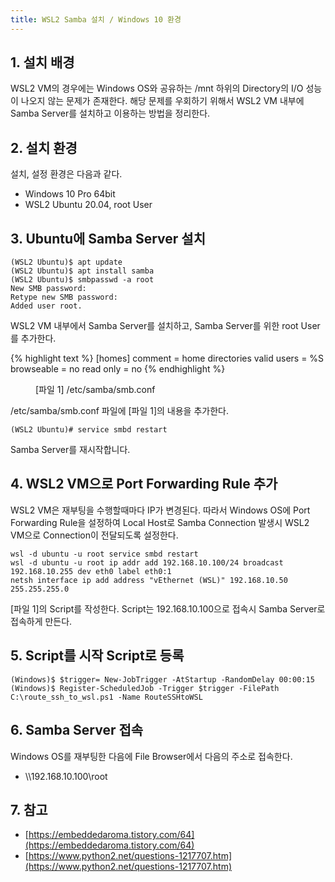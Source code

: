 ```yaml
---
title: WSL2 Samba 설치 / Windows 10 환경
---
```


## 1. 설치 배경

WSL2 VM의 경우에는 Windows OS와 공유하는 /mnt 하위의 Directory의 I/O 성능이 나오지 않는 문제가 존재한다. 해당 문제를 우회하기 위해서 WSL2 VM 내부에 Samba Server를 설치하고 이용하는 방법을 정리한다.

## 2. 설치 환경

설치, 설정 환경은 다음과 같다.
* Windows 10 Pro 64bit
* WSL2 Ubuntu 20.04, root User

## 3. Ubuntu에 Samba Server 설치

```shell
(WSL2 Ubuntu)$ apt update
(WSL2 Ubuntu)$ apt install samba
(WSL2 Ubuntu)$ smbpasswd -a root
New SMB password:
Retype new SMB password:
Added user root.
```

WSL2 VM 내부에서 Samba Server를 설치하고, Samba Server를 위한 root User를 추가한다.

{% highlight text %}
[homes]
  comment = home directories
  valid users = %S
  browseable = no
  read only = no
{% endhighlight %}
<figure>
<figcaption class="caption">[파일 1] /etc/samba/smb.conf</figcaption>
</figure>

/etc/samba/smb.conf 파일에 [파일 1]의 내용을 추가한다.

```shell
(WSL2 Ubuntu)# service smbd restart
```

Samba Server를 재시작합니다.

## 4. WSL2 VM으로 Port Forwarding Rule 추가

WSL2 VM은 재부팅을 수행할때마다 IP가 변경된다. 따라서 Windows OS에 Port Forwarding Rule을 설정하여 Local Host로 Samba Connection 발생시 WSL2 VM으로 Connection이 전달되도록 설정한다.

```shell {caption="[파일 1] C:\route_ssh_to_wsl.ps1", linenos=table}
wsl -d ubuntu -u root service smbd restart
wsl -d ubuntu -u root ip addr add 192.168.10.100/24 broadcast 192.168.10.255 dev eth0 label eth0:1
netsh interface ip add address "vEthernet (WSL)" 192.168.10.50 255.255.255.0
```

[파일 1]의 Script를 작성한다. Script는 192.168.10.100으로 접속시 Samba Server로 접속하게 만든다.

## 5. Script를 시작 Script로 등록

```shell
(Windows)$ $trigger= New-JobTrigger -AtStartup -RandomDelay 00:00:15
(Windows)$ Register-ScheduledJob -Trigger $trigger -FilePath C:\route_ssh_to_wsl.ps1 -Name RouteSSHtoWSL
```

## 6. Samba Server 접속

Windows OS를 재부팅한 다음에 File Browser에서 다음의 주소로 접속한다.
* \\\\192.168.10.100\root

## 7. 참고

* [https://embeddedaroma.tistory.com/64](https://embeddedaroma.tistory.com/64)
* [https://www.python2.net/questions-1217707.htm](https://www.python2.net/questions-1217707.htm)
